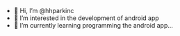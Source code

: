- 👋 Hi, I’m @hhparkinc
- 👀 I’m interested in the development of android app
- 🌱 I’m currently learning programming the android app...

<!---
hhparkinc/hhparkinc is a ✨ special ✨ repository because its `README.md` (this file) appears on your GitHub profile.
You can click the Preview link to take a look at your changes.
--->
